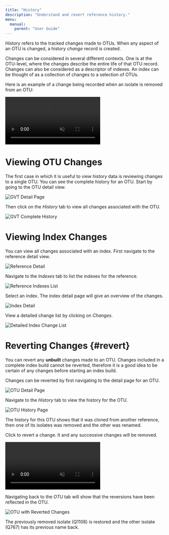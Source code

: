 ```yaml
---
title: "History"
description: "Understand and revert reference history."
menu:
  manual:
    parent: "User Guide"
---
```


History refers to the tracked changes made to OTUs. When any aspect of an OTU is changed, a history _change_ record is created.

Changes can be considered in several different contexts. One is at the OTU-level, where the changes describe the entire life of that OTU record. Changes can also be considered as a descriptor of indexes. An index can be thought of as a collection of changes to a selection of OTUs.

Here is an example of a change being recorded when an isolate is removed from an OTU:

<video autoplay muted loop>
  <source src="demo.mp4" type="video/mp4" />
</video>

# Viewing OTU Changes

The first case in which it is useful to view history data is reviewing changes to a single OTU. You can see the complete history for an OTU. Start by going to the OTU detail view.

![GVT Detail Page](gvt.png)

Then click on the _History_ tab to view all changes associated with the OTU.

![GVT Complete History](gvt_history.png)

# Viewing Index Changes

You can view all changes associated with an index. First navigate to the reference detail view.

![Reference Detail](ref_detail.png)

Navigate to the _Indexes_ tab to list the indexes for the reference.

![Reference Indexes List](indexes.png)

Select an index. The index detail page will give an overview of the changes.

![Index Detail](index.png)

View a detailed change list by clicking on _Changes_.

![Detailed Index Change List](index_changes.png)

# Reverting Changes {#revert}

You can revert any **unbuilt** changes made to an OTU. Changes included in a complete index build cannot be reverted, therefore it is a good idea to be certain of any changes before starting an index build.

Changes can be reverted by first navigating to the detail page for an OTU.

![OTU Detail Page](detail.png)

Navigate to the _History_ tab to view the history for the OTU.

![OTU History Page](history.png)

The history for this OTU shows that it was cloned from another reference, then one of its isolates was removed and the other was renamed.

Click <i class="fas fa-undo"></i> to revert a change. It and any successive changes will be removed.

<video autoplay muted loop>
  <source src="revert.mp4" type="video/mp4" />
</video>

Navigating back to the _OTU_ tab will show that the reversions have been reflected in the OTU.

![OTU with Reverted Changes](reverted.png)

The previously removed isolate (Q1108) is restored and the other isolate (Q767) has its previous name back.
